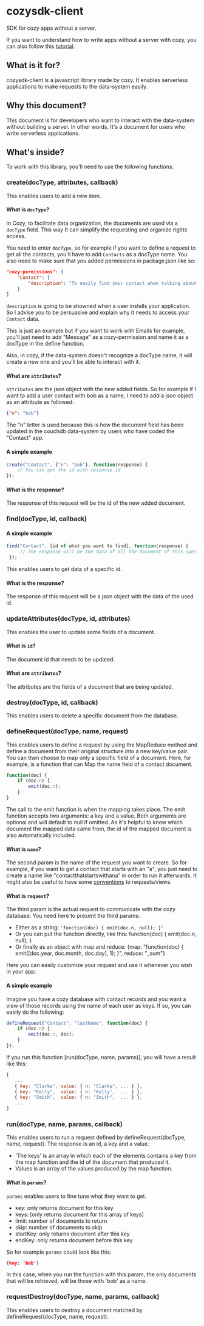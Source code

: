 # cozysdk-client

SDK for cozy apps without a server.

If you want to understand how to write apps without a server with cozy, you can also follow this [tutorial](https://github.com/lemelon/cozysdk-client/blob/master/tuto.md).

## What is it for?

cozysdk-client is a javascript library made by cozy. It enables serverless applications to make requests to the data-system easily.

## Why this document?

This document is for developers who want to interact with the data-system without building a server. In other words, It's a document for users who write serverless applications.

## What's inside?

To work with this library, you'll need to use the following functions:

### create(docType, attributes, callback)

This enables users to add a new item.

#### What is `docType`?

In Cozy, to facilitate data organization, the documents are used via a `docType` field. This way It can simplify the requesting and organize rights access. 

You need to enter `docType`, so for example if you want to define a request to get all the contacts, you'll have to add `Contacts` as a docType name. You also need to make sure that you added permissions in package.json like so:

```json
"cozy-permissions": {
    "Contact": {
        "description": "To easily find your contact when talking about someone."
    }
}
```

`description` is going to be showned when a user installs your application. So I advise you to be persuasive and explain why it needs to access your `Contact` data.

This is just an example but if you want to work with Emails for example, you'll just need to add "Message" as a cozy-permission and name it as a docType in the define function. 

Also, in cozy, if the data-system doesn't recognize a docType name, it will create a new one and you'll be able to interact with it.

#### What are `attributes`?

`attributes` are the json object with the new added fields. So for example if I want to add a user contact with bob as a name, I need to add a json object as an attribute as followed:

```json
{"n": "bob"}
```

The "n" letter is used because this is how the document field has been updated in the couchdb data-system by users who have coded the "Contact" app.

#### A simple example

```javascript
create("Contact", {"n": "bob"}, function(response) {
    // You can get the id with response.id
});
```

#### What is the response?

The response of this request will be the id of the new added document.

### find(docType, id, callback)

#### A simple example

```javascript
find("Contact", [id of what you want to find], function(response) {
     // The response will be the data of all the document of this specific id
 });
 ```

This enables users to get data of a specific id.

#### What is the response?

The response of this request will be a json object with the data of the used id.

### updateAttributes(docType, id, attributes)

This enables the user to update some fields of a document.

#### What is `id`?

The document id that needs to be updated.

#### What are `attributes`?

The attributes are the fields of a document that are being updated.

### destroy(docType, id, callback)

This enables users to delete a specific document from the database.

### defineRequest(docType, name, request)

This enables users to define a request by using the MapReduce method and define a document from their original structure into a new key/value pair. You can then choose to map only a specific field of a document. Here, for example, is a function that can Map the name field of a contact document.

```javascript
function(doc) {
    if (doc.n) {
        emit(doc.n);
	}
}
```

The call to the emit function is when the mapping takes place. The emit function accepts two arguments: a key and a value. Both arguments are optional and will default to null if omitted. As it's helpful to know which document the mapped data came from, the id of the mapped document is also automatically included.

#### What is `name`?

The second param is the name of the request you want to create. So for example, if you want to get a contact that starts with an "a", you just need to create a name like "contactthatstartswithana” in order to run it afterwards. It might also be useful to have some [conventions](https://ehealthafrica.github.io/couchdb-best-practices/#naming-conventions-for-views) to requests/views.

#### What is `request`?

The third param is the actual request to communicate with the cozy database. You need here to present the third params:
* Either as a string: `'function(doc) { emit(doc.n, null); }'`
* Or you can put the function directly, like this: function(doc) { emit(doc.n, null); }
* Or finally as an object with map and reduce:  {map: "function(doc) { emit([doc.year, doc.month, doc.day], 1); }", reduce: "_sum"}

Here you can easily customize your request and use it whenever you wish in your app.

#### A simple example

Imagine you have a cozy database with contact records and you want a view of those records using the name of each user as keys. If so, you can easily do the following:

```javascript
defineRequest("Contact", "lastName", function(doc) {
    if (doc.n) {
        emit(doc.n, doc);
    }
});
```

If you run this function [run(docType, name, params)], you will have a result like this:

```javascript
[
   ...
   { key: "Clarke", value: { n: "Clarke", ... } },
   { key: "Kelly",  value: { n: "Kelly",  ... } },
   { key: "Smith",  value: { n: "Smith",  ... } },
   ...
]
```

### run(docType, name, params, callback)

This enables users to run a request defined by defineRequest(docType, name, request). The response is an id, a key and a value.
* 'The keys' is an array in which each of the elements contains a key from the map function and the id of the document that produced it.
* Values is an array of the values produced by the map function.

#### What is `params`?

`params` enables users to fine tune what they want to get.

* key: only returns document for this key
* keys: [only returns document for this array of keys]
* limit: number of documents to return
* skip: number of documents to skip
* startKey: only returns document after this key
* endKey: only returns document before this key

So for example `params` could look like this:

```json
{key: 'bob'}
```

In this case, when you run the function with this param, the only documents that will be retrieved, will be those with 'bob' as a name.

### requestDestroy(docType, name, params, callback)

This enables users to destroy a document matched by defineRequest(docType, name, request).
